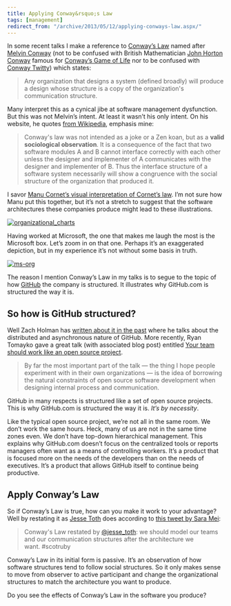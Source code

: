 ```yaml
---
title: Applying Conway&rsquo;s Law
tags: [management]
redirect_from: "/archive/2013/05/12/applying-conways-law.aspx/"
---
```


In some recent talks I make a reference to [Conway’s Law](http://en.wikipedia.org/wiki/Conway's_law "Conway's Law") named after [Melvin Conway](http://www.melconway.com/Home/Home.html "Melvin Conway") (not to be confused with British Mathematician [John Horton
Conway](http://en.wikipedia.org/wiki/John_Horton_Conway "John Horton Conway") famous for [Conway’s Game of Life](http://en.wikipedia.org/wiki/Conway's_Game_of_Life "Conway's Game of Life") nor to be confused with [Conway Twitty](http://en.wikipedia.org/wiki/Conway_Twitty "Conway Twitty")) which states:

> Any organization that designs a system (defined broadly) will produce
> a design whose structure is a copy of the organization's communication
> structure.

Many interpret this as a cynical jibe at software management dysfunction. But this was not Melvin’s intent. At least it wasn’t his only intent. On his website, he quotes [from Wikipedia](http://en.wikipedia.org/wiki/Conway's_law "Conway's Law"), emphasis mine:

> Conway's law was not intended as a joke or a Zen koan, but as a
> **valid sociological observation**. It is a consequence of the fact
> that two software modules A and B cannot interface correctly with each
> other unless the designer and implementer of A communicates with the
> designer and implementer of B. Thus the interface structure of a
> software system necessarily will show a congruence with the social
> structure of the organization that produced it.

I savor [Manu Cornet’s visual interpretation of Cornet’s law](http://www.bonkersworld.net/organizational-charts/ "Organizational charts"). I’m not sure how Manu put this together, but it’s not a stretch to suggest that the software architectures these companies produce might lead to these illustrations.

[![organizational\_charts](https://haacked.com/images/haacked_com/WindowsLiveWriter/ConwaysLaw_6DF4/organizational_charts_thumb.png "organizational_charts")](https://haacked.com/images/haacked_com/WindowsLiveWriter/ConwaysLaw_6DF4/organizational_charts_2.png)

Having worked at Microsoft, the one that makes me laugh the most is the Microsoft box. Let’s zoom in on that one. Perhaps it’s an exaggerated depiction, but in my experience it’s not without some basis in truth.

[![ms-org](https://haacked.com/images/haacked_com/WindowsLiveWriter/ConwaysLaw_6DF4/ms-org_thumb.png "ms-org")](https://haacked.com/images/haacked_com/WindowsLiveWriter/ConwaysLaw_6DF4/ms-org_2.png) 

The reason I mention Conway’s Law in my talks is to segue to the topic of how [GitHub](http://github.com/) the company is structured. It illustrates why GitHub.com is structured the way it is.

So how is GitHub structured?
----------------------------

Well Zach Holman has [written about it in the past](http://zachholman.com/posts/how-github-works/ "How GitHub Works") where he talks about the distributed and asynchronous nature of GitHub. More recently, Ryan Tomayko gave a great talk (with associated blog post) entitled [Your team should work like an open source project](http://tomayko.com/writings/adopt-an-open-source-process-constraints "Your team should work like an open source project").

> By far the most important part of the talk — the thing I hope people
> experiment with in their own organizations — is the idea of borrowing
> the natural constraints of open source software development when
> designing internal process and communication.

GitHub in many respects is structured like a set of open source projects. This is why GitHub.com is structured the way it is. *It’s by necessity*.

Like the typical open source project, we’re not all in the same room. We don’t work the same hours. Heck, many of us are not in the same time zones even. We don’t have top-down hierarchical management. This explains why GitHub.com doesn’t focus on the centralized tools or reports managers often want as a means of controlling workers. It’s a product that is focused more on the needs of the developers than on the needs of executives. It’s a product that allows GitHub itself to continue being productive.

Apply Conway’s Law
------------------

So if Conway’s Law is true, how can you make it work to your advantage? Well by restating it as [Jesse Toth](https://twitter.com/jesseplusplus "Jesse Toth on Twitter") does according to [this tweet by Sara Mei](https://twitter.com/sarahmei/status/333636839451795456 "Tweet on Conway's Law restated"):

> Conway's Law restated by
> [@jesse_toth](https://twitter.com/jesseplusplus "Jesse Toth on Twitter"):
> we should model our teams and our communication structures after the
> architecture we want. #scotruby

Conway’s Law in its initial form is passive. It’s an observation of how software structures tend to follow social structures. So it only makes sense to move from observer to active participant and change the organizational structures to match the architecture you want to produce.

Do you see the effects of Conway’s Law in the software you produce?
